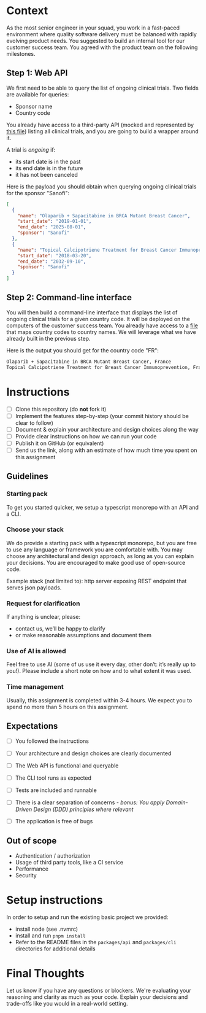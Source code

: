 # Context

As the most senior engineer in your squad, you work in a fast-paced environment where quality software delivery must be balanced with rapidly evolving product needs.
You suggested to build an internal tool for our customer success team. You agreed with the product team on the following milestones.

## Step 1: Web API

We first need to be able to query the list of ongoing clinical trials. Two fields are available for queries:
* Sponsor name
* Country code

You already have access to a third-party API (mocked and represented by [this file](trials.json)) listing all clinical trials, and you are going to build a wrapper around it.

A trial is _ongoing_ if:

- its start date is in the past
- its end date is in the future
- it has not been canceled

Here is the payload you should obtain when querying ongoing clinical trials for the sponsor "Sanofi":

```json
[
  {
    "name": "Olaparib + Sapacitabine in BRCA Mutant Breast Cancer",
    "start_date": "2019-01-01",
    "end_date": "2025-08-01",
    "sponsor": "Sanofi"
  },
  {
    "name": "Topical Calcipotriene Treatment for Breast Cancer Immunoprevention",
    "start_date": "2018-03-20",
    "end_date": "2032-09-10",
    "sponsor": "Sanofi"
  }
]
```

## Step 2: Command-line interface

You will then build a command-line interface that displays the list of ongoing clinical trials for a given country code. It will be deployed on the computers of the customer success team. You already have access to a [file](countries.json) that maps country codes to country names. We will leverage what we have already built in the previous step.

Here is the output you should get for the country code "FR":

```txt
Olaparib + Sapacitabine in BRCA Mutant Breast Cancer, France
Topical Calcipotriene Treatment for Breast Cancer Immunoprevention, France
```

# Instructions

- [ ] Clone this repository (do **not** fork it)
- [ ] Implement the features step-by-step (your commit history should be clear to follow)
- [ ] Document & explain your architecture and design choices along the way
- [ ] Provide clear instructions on how we can run your code
- [ ] Publish it on GitHub (or equivalent)
- [ ] Send us the link, along with an estimate of how much time you spent on this assignment

## Guidelines

### Starting pack
To get you started quicker, we setup a typescript monorepo with an API and a CLI.

### Choose your stack
We do provide a starting pack with a typescript monorepo, but you are free to use any language or framework you are comfortable with.
You may choose any architectural and design approach, as long as you can explain your decisions.
You are encouraged to make good use of open-source code.

Example stack (not limited to): http server exposing REST endpoint that serves json payloads.

### Request for clarification
If anything is unclear, please:
- contact us, we’ll be happy to clarify
- or make reasonable assumptions and document them

### Use of AI is allowed 
Feel free to use AI (some of us use it every day, other don’t: it’s really up to you!).
Please include a short note on how and to what extent it was used.

### Time management
Usually, this assignment is completed within 3-4 hours.
We expect you to spend no more than 5 hours on this assignment.


## Expectations
- [ ] You followed the instructions 
- [ ] Your architecture and design choices are clearly documented
- [ ] The Web API is functional and queryable
- [ ] The CLI tool runs as expected
- [ ] Tests are included and runnable
- [ ] There is a clear separation of concerns -
  _bonus: You apply Domain-Driven Design (DDD) principles where relevant_
- [ ] The application is free of bugs


## Out of scope

- Authentication / authorization
- Usage of third party tools, like a CI service
- Performance
- Security

# Setup instructions

In order to setup and run the existing basic project we provided:
- install node (see .nvmrc)
- install and run `pnpm install`
- Refer to the README files in the `packages/api` and `packages/cli` directories for additional details

# Final Thoughts
Let us know if you have any questions or blockers. We're evaluating your reasoning and clarity as much as your code. Explain your decisions and trade-offs like you would in a real-world setting.

